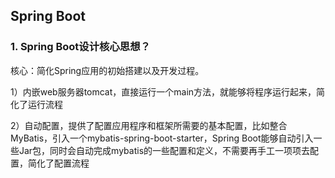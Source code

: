 ## Spring Boot

### 1.  Spring Boot设计核心思想？

核心：简化Spring应用的初始搭建以及开发过程。

1）内嵌web服务器tomcat，直接运行一个main方法，就能够将程序运行起来，简化了运行流程

2）自动配置，提供了配置应用程序和框架所需要的基本配置，比如整合MyBatis，引入一个mybatis-spring-boot-starter，Spring Boot能够自动引入一些Jar包，同时会自动完成mybatis的一些配置和定义，不需要再手工一项项去配置，简化了配置流程

